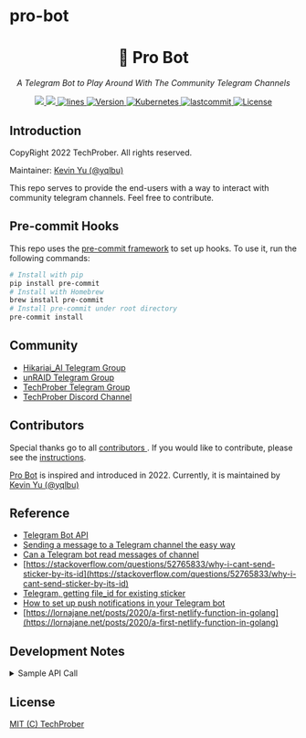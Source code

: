 # pro-bot

<h1 align="center">🤖 Pro Bot</h1>
<p align="center">
    <em>A Telegram Bot to Play Around With The Community Telegram Channels</em>
</p>

<p align="center">
    <a href="https://app.netlify.com/sites/pro-bot/deploys">
        <img src="https://api.netlify.com/api/v1/badges/eb4b8a29-181d-4d48-980e-ebce39edafb8/deploy-status">
    </a>
    <a href="https://hits.seeyoufarm.com">
        <img src="https://hits.seeyoufarm.com/api/count/incr/badge.svg?url=https%3A%2F%2Fgithub.com%2FTechProber%2Fpro-bot&count_bg=%235322B2&title_bg=%23555555&icon=&icon_color=%23E7E7E7&title=hits&edge_flat=false"/>
    </a>
    <a href="https://img.shields.io/tokei/lines/github/TechProber/pro-bot?color=orange">
        <img src="https://img.shields.io/tokei/lines/github/TechProber/pro-bot?color=orange" alt="lines">
    </a>
    <a href="https://hub.docker.com/repository/docker/hikariai/">
        <img src="https://img.shields.io/badge/docker-v20.10.7-blue" alt="Version">
    </a>
    <a href="https://kubernetes.io/">
        <img src="https://img.shields.io/badge/kubernetes-v1.23-navy.svg" alt="Kubernetes"/>
    </a>
    <a href="https://github.com/TechProber/pro-bot">
        <img src="https://img.shields.io/github/last-commit/TechProber/pro-bot" alt="lastcommit"/>
    </a>
    <a href="https://github.com/TechProber/pro-bot/blob/master/LICENSE">
        <img src="https://img.shields.io/github/license/TechProber/pro-bot?color=critical" alt="License"/>
    </a>
</p>

## Introduction

CopyRight 2022 TechProber. All rights reserved.

Maintainer: [ Kevin Yu (@yqlbu) ](https://github.com/yqlbu)

This repo serves to provide the end-users with a way to interact with community telegram channels. Feel free to contribute.

## Pre-commit Hooks

This repo uses the [pre-commit framework](https://github.com/pre-commit/pre-commit-hooks) to set up hooks. To use it, run the following commands:

```bash
# Install with pip
pip install pre-commit
# Install with Homebrew
brew install pre-commit
# Install pre-commit under root directory
pre-commit install
```

## Community

- [Hikariai_AI Telegram Group](https://t.me/hikariai_channel)
- [unRAID Telegram Group](https://t.me/unraid_zh)
- [TechProber Telegram Group](https://t.me/joinchat/7AG3aEQ5I00wY2Q5)
- [TechProber Discord Channel](https://discord.gg/se4RtrB473)

## Contributors

Special thanks go to all [ contributors ](https://github.com/TechProber/pro-bot/graphs/contributors). If you would like to contribute, please see the [instructions](https://github.com/TechProber/pro-bot/blob/master/docs/contribute.md).

[Pro Bot](https://github.com/TechProber/pro-bot) is inspired and introduced in 2022. Currently, it is maintained by [ Kevin Yu (@yqlbu) ](https://github.com/yqlbu)

## Reference

- [Telegram Bot API](https://core.telegram.org/bots/api)
- [Sending a message to a Telegram channel the easy way](https://medium.com/javarevisited/sending-a-message-to-a-telegram-channel-the-easy-way-eb0a0b32968)
- [Can a Telegram bot read messages of channel](https://stackoverflow.com/questions/42672034/can-a-telegram-bot-read-messages-of-channel)
- [https://stackoverflow.com/questions/52765833/why-i-cant-send-sticker-by-its-id](https://stackoverflow.com/questions/52765833/why-i-cant-send-sticker-by-its-id)
- [Telegram, getting file_id for existing sticker](https://stackoverflow.com/questions/34355648/telegram-getting-file-id-for-existing-sticker)
- [How to set up push notifications in your Telegram bot](https://www.freecodecamp.org/news/telegram-push-notifications-58477e71b2c2/)
- [https://lornajane.net/posts/2020/a-first-netlify-function-in-golang](https://lornajane.net/posts/2020/a-first-netlify-function-in-golang)

## Development Notes

<details><summary>Sample API Call</summary>

### Send Text

POST `https://api.telegram.org/bot<token>/sendMessage?chat_id=<id>&text=<text_string>`

```bash
curl -X POST https://api.telegram.org/bot<token>/sendMessage?chat_id=<id>&text=<text_string>
```

### Send Sticker

POST `https://api.telegram.org/bot<token>/sendSticker?chat_id=<id>&sticker=<sticker_id>`

```bash
curl -X POST https://api.telegram.org/bot<token>/sendSticker?chat_id=<id>&sticker=<sticker_id>
```

### Get Update

GET `https://api.telegram.org/bot{bot_token}/getUpdates`

```bash
curl -X GET https://api.telegram.org/bot{bot_token}/getUpdates
```

</details>

## License

[MIT (C) TechProber](https://github.com/TechProber/pro-bot/blob/master/LICENSE)
